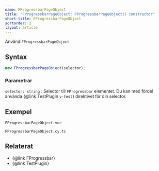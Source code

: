 ```yaml
---
name: FProgressbarPageObject
title: "FProgressbarPageObject: FProgressbarPageObject() constructor"
short-title: FProgressbarPageObject
sortorder: 1
layout: article
---
```


Använd `FProgressbarPageObject`

## Syntax

```ts
new FProgressbarPageObject(selector);
```

### Parametrar

`selector: string`
: Selector till `FProgressbar` elementet. Du kan med fördel använda {@link TestPlugin `v-test`} direktivet för din selector.

## Exempel

```import static
FProgressbarPageObject.vue
```

```import
FProgressbarPageObject.cy.ts
```

## Relaterat

- {@link FProgressbar}
- {@link TestPlugin}
